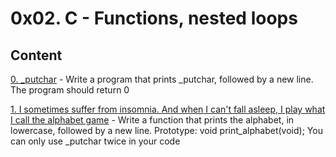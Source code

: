 # 0x02. C - Functions, nested loops

## Content 

[0. _putchar](0-putchar.c) - Write a program that prints _putchar, followed by a new line. The program should return 0

[1. I sometimes suffer from insomnia. And when I can't fall asleep, I play what I call the alphabet game](1-alphabet.c) - Write a function that prints the alphabet, in lowercase, followed by a new line. Prototype: void print_alphabet(void); You can only use _putchar twice in your code
